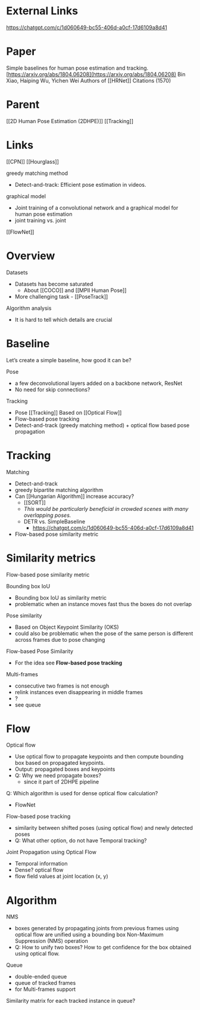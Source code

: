 
# External Links

https://chatgpt.com/c/1d060649-bc55-406d-a0cf-17d6109a8d41

# Paper

Simple baselines for human pose estimation and tracking.
[https://arxiv.org/abs/1804.06208](https://arxiv.org/abs/1804.06208)
Bin Xiao, Haiping Wu, Yichen Wei
Authors of [[HRNet]]
Citations (1570)

# Parent

[[2D Human Pose Estimation (2DHPE)]]
[[Tracking]]

# Links

[[CPN]]
[[Hourglass]]

greedy matching method
- Detect-and-track: Efficient pose estimation in videos.

graphical model
- Joint training of a convolutional network and a graphical model for human pose estimation
- joint training vs. joint

[[FlowNet]]

# Overview

Datasets
- Datasets has become saturated
	- About [[COCO]] and [[MPII Human Pose]]
- More challenging task - [[PoseTrack]]

Algorithm analysis
- It is hard to tell which details are crucial

# Baseline

Let’s create a simple baseline, how good it can be?

Pose
- a few deconvolutional layers added on a backbone network, ResNet
- No need for skip connections?

Tracking
- Pose [[Tracking]] Based on [[Optical Flow]]
- Flow-based pose tracking
- Detect-and-track (greedy matching method) + optical flow based pose propagation


# Tracking

Matching
- Detect-and-track
- greedy bipartite matching algorithm
- Can [[Hungarian Algorithm]] increase accuracy?
	- [[SORT]]
	- *This would be particularly beneficial in crowded scenes with many overlapping poses.*
	- DETR vs. SimpleBaseline
		- https://chatgpt.com/c/1d060649-bc55-406d-a0cf-17d6109a8d41
- Flow-based pose similarity metric


# Similarity metrics

Flow-based pose similarity metric

Bounding box IoU
- Bounding box IoU as similarity metric
- problematic when an instance moves fast thus the boxes do not overlap

Pose similarity
- Based on Object Keypoint Similarity (OKS)
- could also be problematic when the pose of the same person is different across frames due to pose changing

Flow-based Pose Similarity
- For the idea see **Flow-based pose tracking**

Multi-frames
- consecutive two frames is not enough
- relink instances even disappearing in middle frames
- ?
- see queue


# Flow

Optical flow
- Use optical flow to propagate keypoints and then compute bounding box based on propagated keypoints.
- Output: propagated boxes and keypoints
- Q: Why we need propagate boxes?
	- since it part of 2DHPE pipeline

Q: Which algorithm is used for dense optical flow calculation?
- FlowNet

Flow-based pose tracking
- similarity between shifted poses (using optical flow) and newly detected poses
- Q: What other option, do not have Temporal tracking?

Joint Propagation using Optical Flow
- Temporal information
- Dense? optical flow
- flow field values at joint location (x, y)

# Algorithm

NMS
- boxes generated by propagating joints from previous frames using optical flow are unified using a bounding box Non-Maximum Suppression (NMS) operation
- Q: How to unify two boxes? How to get confidence for the box obtained using optical flow.


Queue
- double-ended queue
- queue of tracked frames
- for Multi-frames support

Similarity matrix
for each tracked instance in queue?